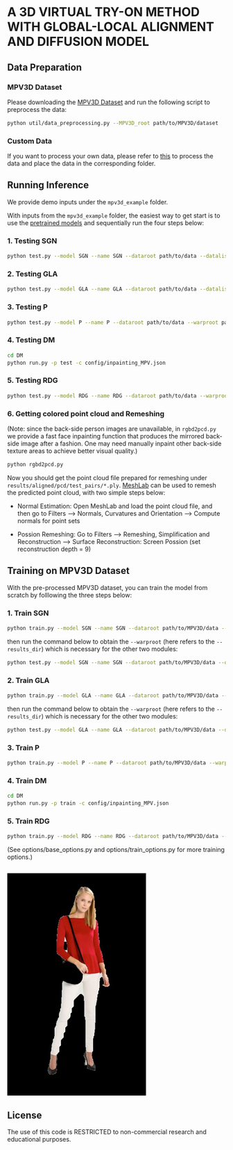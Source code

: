 # A 3D VIRTUAL TRY-ON METHOD WITH GLOBAL-LOCAL ALIGNMENT AND DIFFUSION MODEL


## Data Preparation

### MPV3D Dataset
Please downloading the [MPV3D Dataset](https://github.com/fyviezhao/M3D-VTON) and run the following script to preprocess the data:
```sh
python util/data_preprocessing.py --MPV3D_root path/to/MPV3D/dataset
```

### Custom Data

If you want to process your own data, please refer to [this](https://github.com/fyviezhao/M3D-VTON) to process the data and place the data in the corresponding folder.

## Running Inference
We provide demo inputs under the `mpv3d_example` folder.

With inputs from the `mpv3d_example` folder, the easiest way to get start is to use the [pretrained models](https://figshare.com/s/fad809619d2f9ac666fc) and sequentially run the four steps below:

### 1. Testing SGN
```sh
python test.py --model SGN --name SGN --dataroot path/to/data --datalist test_pairs --results_dir results
```

### 2. Testing GLA 
```sh
python test.py --model GLA --name GLA --dataroot path/to/data --datalist test_pairs --results_dir results
```  

### 3. Testing P
```sh
python test.py --model P --name P --dataroot path/to/data --warproot path/to/warp --datalist test_pairs --results_dir results
```

### 4. Testing DM
```sh
cd DM
python run.py -p test -c config/inpainting_MPV.json
```

### 5. Testing RDG
```sh
python test.py --model RDG --name RDG --dataroot path/to/data --warproot path/to/warp --datalist test_pairs --results_dir results
```

### 6. Getting colored point cloud and Remeshing

(Note: since the back-side person images are unavailable, in `rgbd2pcd.py` we provide a fast face inpainting function that produces the mirrored back-side image after a fashion. One may need manually inpaint other back-side texture areas to achieve better visual quality.)

```sh
python rgbd2pcd.py
```

Now you should get the point cloud file prepared for remeshing under `results/aligned/pcd/test_pairs/*.ply`. [MeshLab](https://www.meshlab.net/) can be used to remesh the predicted point cloud, with two simple steps below:

- Normal Estimation: Open MeshLab and load the point cloud file, and then go to Filters --> Normals, Curvatures and Orientation --> Compute normals for point sets

- Possion Remeshing: Go to Filters --> Remeshing, Simplification and Reconstruction --> Surface Reconstruction: Screen Possion (set reconstruction depth = 9)


## Training on MPV3D Dataset

With the pre-processed MPV3D dataset, you can train the model from scratch by folllowing the three steps below:

### 1. Train SGN

```sh
python train.py --model SGN --name SGN --dataroot path/to/MPV3D/data --datalist train_pairs --checkpoints_dir path/for/saving/model
```

then run the command below to obtain the `--warproot` (here refers to the `--results_dir`) which is necessary for the other two modules:
```sh
python test.py --model SGN --name SGN --dataroot path/to/MPV3D/data --datalist train_pairs --checkpoints_dir path/to/saved/MTMmodel --results_dir path/for/saving/MTM/results
```

### 2. Train GLA

```sh
python train.py --model GLA --name GLA --dataroot path/to/MPV3D/data --datalist train_pairs --checkpoints_dir path/for/saving/model
```

then run the command below to obtain the `--warproot` (here refers to the `--results_dir`) which is necessary for the other two modules:
```sh
python test.py --model GLA --name GLA --dataroot path/to/MPV3D/data --datalist train_pairs --checkpoints_dir path/to/saved/MTMmodel --results_dir path/for/saving/MTM/results
```

### 3. Train P

```sh
python train.py --model P --name P --dataroot path/to/MPV3D/data --warproot path/to/warp --datalist train_pairs --checkpoints_dir path/for/saving/model
```

### 4. Train DM

```sh
cd DM
python run.py -p train -c config/inpainting_MPV.json
```
### 5. Train RDG

```sh
python train.py --model RDG --name RDG --dataroot path/to/MPV3D/data --warproot path/to/warp --datalist train_pairs --checkpoints_dir path/for/saving/model
```

(See options/base_options.py and options/train_options.py for more training options.)

## 
![Image text](https://github.com/Breaveh/VTON-GD/blob/main/img/example1.png)


## License
The use of this code is RESTRICTED to non-commercial research and educational purposes.

